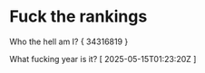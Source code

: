 # Fuck the rankings

Who the hell am I?
{ 34316819 }

What fucking year is it?
[ 2025-05-15T01:23:20Z ]
